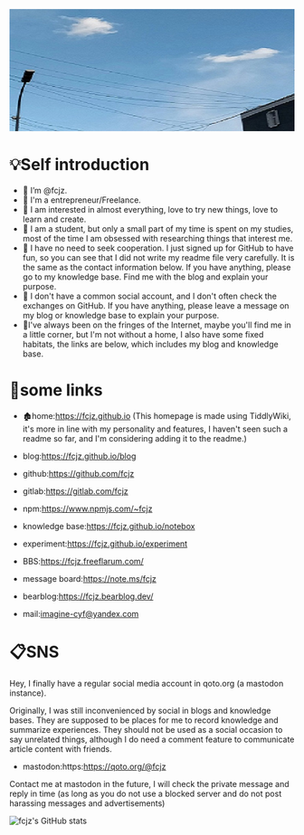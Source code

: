 ![sky](https://github.com/fcjz/fcjz/blob/main/sky.jpg)  

#

# 💡Self introduction

- 📝 I’m @fcjz.
- 🧾 I'm a entrepreneur/Freelance.
- 📑 I am interested in almost everything, love to try new things, love to learn and create.
- 📄 I am a student, but only a small part of my time is spent on my studies, most of the time I am obsessed with researching things that interest me.
- 📃 I have no need to seek cooperation. I just signed up for GitHub to have fun, so you can see that I did not write my readme file very carefully. It is the same as the contact information below. If you have anything, please go to my knowledge base. Find me with the blog and explain your purpose.
- 📰 I don't have a common social account, and I don't often check the exchanges on GitHub. If you have anything, please leave a message on my blog or knowledge base to explain your purpose.
- 📓I've always been on the fringes of the Internet, maybe you'll find me in a little corner, but I'm not without a home, I also have some fixed habitats, the links are below, which includes my blog and knowledge base.

# 📎some links

- 🏚home:https://fcjz.github.io  (This homepage is made using TiddlyWiki, it's more in line with my personality and features, I haven't seen such a readme so far, and I'm considering adding it to the readme.)

- blog:https://fcjz.github.io/blog

- github:https://github.com/fcjz

- gitlab:https://gitlab.com/fcjz

- npm:https://www.npmjs.com/~fcjz

- knowledge base:https://fcjz.github.io/notebox

- experiment:https://fcjz.github.io/experiment

- BBS:https://fcjz.freeflarum.com/

- message board:https://note.ms/fcjz

- bearblog:https://fcjz.bearblog.dev/

- mail:imagine-cyf@yandex.com

# 📋SNS

Hey, I finally have a regular social media account in qoto.org (a mastodon instance).

Originally, I was still inconvenienced by social in blogs and knowledge bases. They are supposed to be places for me to record knowledge and summarize experiences. They should not be used as a social occasion to say unrelated things, although I do need a comment feature to communicate article content with friends.

- mastodon:https:https://qoto.org/@fcjz

Contact me at mastodon in the future, I will check the private message and reply in time (as long as you do not use a blocked server and do not post harassing messages and advertisements)

![fcjz's GitHub stats](https://github-readme-stats.vercel.app/api?username=fcjz&theme=graywhite&show_icons=true)

